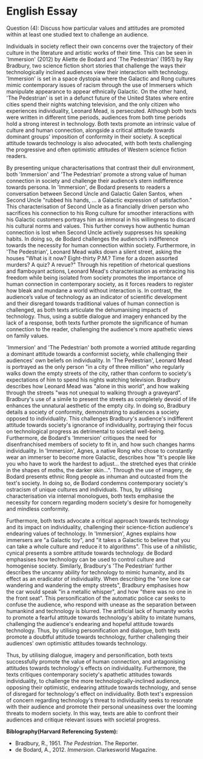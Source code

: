 # English Essay

Question (4): Discuss how particular values and attitudes are promoted within at least one studied text to challenge an audience.

Individuals in society reflect their own concerns over the trajectory of their culture in the literature and artistic works of their time. This can be seen in 'Immersion' (2012) by Aliette de Bodard and 'The Pedestrian' (1951) by Ray Bradbury, two science fiction short stories that challenge the ways their technologically inclined audiences view their interaction with technology. 'Immersion' is set in a space dystopia where the Galactic and Rong cultures mimic contemporary issues of racism through the use of Immersers which manipulate appearance to appear ethnically Galactic. On the other hand, 'The Pedestrian' is set in a defunct future of the United States where entire cities spend their nights watching television, and the only citizen who experiences individuality, Leonard Mead, is persecuted. Although both texts were written in different time periods, audiences from both time periods hold a strong interest in technology. Both texts promote an intrinsic value of culture and human connection, alongside a critical attitude towards dominant groups' imposition of conformity in their society. A sceptical attitude towards technology is also advocated, with both texts challenging the progressive and often optimistic attitudes of Western science fiction readers.

By presenting unique characterisations that contrast their dull environment, both 'Immersion' and 'The Pedestrian' promote a strong value of human connection in society and challenge their audience’s stern indifference towards persona. In 'Immersion', de Bodard presents to readers a conversation between Second Uncle and Galactic Galen Santos, when Second Uncle "rubbed his hands, … a Galactic expression of satisfaction." This characterisation of Second Uncle as a financially driven person who sacrifices his connection to his Rong culture for smoother interactions with his Galactic customers portrays him as immoral in his willingness to discard his cultural norms and values. This further conveys how authentic human connection is lost when Second Uncle actively suppresses his speaking habits. In doing so, de Bodard challenges the audience’s indifference towards the necessity for human connection within society. Furthermore, in 'The Pedestrian', Leonard Mead walks down a silent street, asking the houses "What is it now? Eight-thirty P.M.? Time for a dozen assorted murders? A quiz? A revue?" Through his repetition of rhetorical questions and flamboyant actions, Leonard Mead's characterisation as embracing his freedom while being isolated from society promotes the importance of human connection in contemporary society, as it forces readers to register how bleak and mundane a world without interaction is. In contrast, the audience’s value of technology as an indicator of scientific development and their disregard towards traditional values of human connection is challenged, as both texts articulate the dehumanising impacts of technology. Thus, using a subtle dialogue and imagery enhanced by the lack of a response, both texts further promote the significance of human connection to the reader, challenging the audience's more apathetic views on family values.

'Immersion' and 'The Pedestrian' both promote a worried attitude regarding a dominant attitude towards a conformist society, while challenging their audiences' own beliefs on individuality. In 'The Pedestrian', Leonard Mead is portrayed as the only person "in a city of three million" who regularly walks down the empty streets of the city, rather than conform to society's expectations of him to spend his nights watching television. Bradbury describes how Leonard Mead was "alone in this world", and how walking through the streets "was not unequal to walking through a graveyard". Bradbury's use of a simile to present the streets as completely devoid of life enhances the unnatural aesthetic of the empty city. In doing so, Bradbury details a society of conformity, demonstrating to audiences a society opposed to individuality. This challenges Bradbury's audience's indifferent attitude towards society's ignorance of individuality, portraying their focus on technological progress as detrimental to societal well-being. Furthermore, de Bodard's 'Immersion' critiques the need for disenfranchised members of society to fit in, and how such changes harms individuality. In 'Immersion', Agnes, a native Rong who chose to constantly wear an immerser to become more Galactic, describes how "It's people like you who have to work the hardest to adjust... the stretched eyes that crinkle in the shapes of moths, the darker skin...".  Through the use of imagery, de Bodard presents ethnic Rong people as inhuman and outcasted from the text's society. In doing so, de Bodard condemns contemporary society's ostracism of unique cultures and individuals. Thus, by utilising characterisation via internal monologues, both texts emphasise the necessity for concern regarding modern society's desire for homogeneity and mindless conformity.

Furthermore, both texts advocate a critical approach towards technology and its impact on individuality, challenging their science-fiction audience's endearing values of technology. In 'Immersion', Agnes explains how immersers are "a Galactic toy", and "it takes a Galactic to believe that you can take a whole culture and reduce it to algorithms". This use of a nihilistic, cynical presents a sombre attitude towards technology. de Bodard emphasises how technology can be used to control culture and homogenise society. Similarly, Bradbury's 'The Pedestrian' further describes the uncanny ability for technology to mimic humanity, and its effect as an eradicator of individuality. When describing the "one lone car wandering and wandering the empty streets", Bradbury emphasises how the car would speak "in a metallic whisper", and how "there was no one in the front seat". This personification of the automatic police car seeks to confuse the audience, who respond with unease as the separation between humankind and technology is blurred. The artificial lack of humanity works to promote a fearful attitude towards technology's ability to imitate humans, challenging the audience's endearing and hopeful attitude towards technology. Thus, by utilising personification and dialogue, both texts promote  a doubtful attitude towards technology, further challenging their audiences' own optimistic attitudes towards technology.

Thus, by utilising dialogue, imagery and personification, both texts successfully promote the value of human connection, and antagonising attitudes towards technology's effects on individuality. Furthermore, the texts critiques contemporary society's apathetic attitudes towards individuality, to challenge the more technologically-inclined audience, opposing their optimistic, endearing attitude towards technology, and sense of disregard for technology's effect on individuality. Both text's expression of concern regarding technology's threat to individuality seeks to resonate with their audience and promote their personal uneasiness over the looming threats to modern society. In this way, texts are able to confront their audiences and critique relevant issues with societal progress.

**Biblography(Harvard Referencing System):**
- Bradbury, R., 1951. _The Pedestrian_. The Reporter.
- de Bodard, A., 2012. _Immersion_. Clarkesworld Magazine.